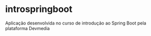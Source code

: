 # introspringboot
Aplicação desenvolvida no curso de introdução ao Spring Boot pela plataforma Devmedia
